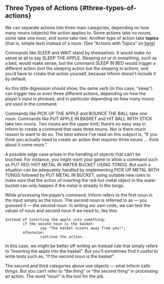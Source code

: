 ## Three Types of Actions {#three-types-of-actions}

We can separate actions into three main categories, depending on how many nouns (objects) the action applies to. Some actions take no nouns, some take one noun, and some take two. Another type of action take **topics** (that is, simple text) instead of a noun. (See “Actions with Topics” on [here](../chapter_4_actions/actions_with_topics.md#action-with-topics))

Commands like SLEEP and WAIT stand by themselves. It would make no sense at all to say SLEEP THE APPLE. Sleeping _on_ or _in_ something, such as a bed, would make sense, but the command SLEEP IN BED would trigger a different action (not the sleeping action but the sleeping in action), and you’d have to create that action yourself, because Inform doesn’t include it by default.

As this little digression should show, the same verb (in this case, “sleep”) can trigger two or even three different actions, depending on how the player’s input is phrased, and in particular depending on how many nouns are used in the command.

Commands like PICK UP THE APPLE and BOUNCE THE BALL take one noun. Commands like PUT APPLE IN BASKET and HIT BALL WITH STICK take two nouns. Two nouns are the upper limit; there’s no easy way in Inform to create a command that uses three nouns. Nor is there much reason to want to do so. The best advice I’ve read on this subject is, “If you think you actually need to create an action that requires three nouns … think about it some more.”

A possible edge case arises in the handling of objects that can’t be touched. For instance, you might want your game to allow a command such as PUT RED-HOT METAL IN WATER BUCKET USING TONGS. But such a situation can be adequately handled by implementing PICK UP METAL WITH TONGS followed by PUT METAL IN BUCKET, using suitable new rules to make sure that the action of inserting the red-hot metal object in the water bucket can only happen if the metal is already in the tongs.

While processing the player’s command, Inform refers to the first noun in the input simply as the noun. The second noun is referred to as — you guessed it — the second noun. In writing our own code, we can test the values of noun and second noun if we need to, like this:

```inform7
Instead of inserting the apple into something:
        if the second noun is the basket:
                say "The basket scoots away from you!";
        otherwise:
                continue the action.
```

In this case, we might be better off writing an Instead rule that simply refers to “inserting the apple into the basket”. But you’ll sometimes find it useful to write tests such as, “if the second noun is the basket”.

The second and third categories above use objects — what Inform calls _things_. But you can’t refer to “the thing” or “the second thing” in processing an action. The word “noun” is the tool for the job.
